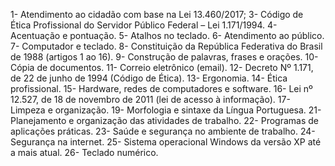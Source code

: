 1- Atendimento ao cidadão com base na Lei 13.460/2017; 
3- Código de Ética Profissional do Servidor Público Federal – Lei 1.171/1994.
4- Acentuação e pontuação. 
5- Atalhos no teclado. 
6- Atendimento ao público. 
7- Computador e teclado. 
8- Constituição da República Federativa do Brasil de 1988 (artigos 1 ao 16). 
9- Construção de palavras, frases e orações. 
10- Cópia de documentos. 
11- Correio eletrônico (email). 
12- Decreto Nº 1.171, de 22 de junho de 1994 (Código de Ética). 
13- Ergonomia. 
14- Ética profissional. 
15- Hardware, redes de computadores e software. 
16- Lei nº 12.527, de 18 de novembro de 2011 (lei de acesso à informação).
17- Limpeza e organização. 
19- Morfologia e sintaxe da Língua Portuguesa. 
21- Planejamento e organização das atividades de trabalho. 
22- Programas de aplicações práticas. 
23- Saúde e segurança no ambiente de trabalho. 
24- Segurança na internet. 
25- Sistema operacional Windows da versão XP até a mais atual. 
26- Teclado numérico. 